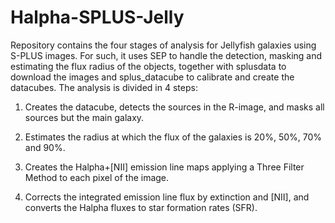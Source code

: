 # Halpha-SPLUS-Jelly

Repository contains the four stages of analysis for Jellyfish galaxies using S-PLUS images.
For such, it uses SEP to handle the detection, masking and estimating the flux radius of the objects, together with splusdata to download the images and splus_datacube to calibrate and create the datacubes.
The analysis is divided in 4 steps:

1) Creates the datacube, detects the sources in the R-image, and masks all sources but the main galaxy.

2) Estimates the radius at which the flux of the galaxies is 20%, 50%, 70% and 90%.

3) Creates the Halpha+[NII] emission line maps applying a Three Filter Method to each pixel of the image.

4) Corrects the integrated emission line flux by extinction and [NII], and converts the Halpha fluxes to star formation rates (SFR).
